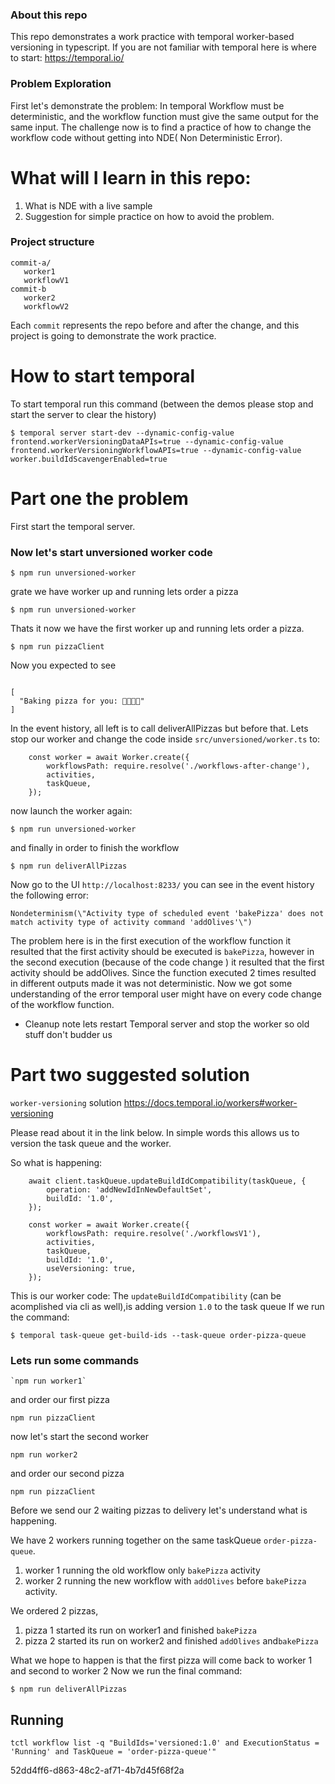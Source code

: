 ### About this repo
This repo demonstrates a work practice with temporal worker-based versioning in typescript.
If you are not familiar with temporal here is where to start: https://temporal.io/ 

### Problem Exploration
First let's demonstrate the problem:
In temporal Workflow must be deterministic, and the workflow function must give the same output for the same input.
The challenge now is to find a practice of how to change the workflow code without getting into NDE( Non Deterministic Error).


# What will I learn in this repo:
1. What is NDE with a live sample
2. Suggestion for simple practice on how to avoid the problem.

### Project structure

```
commit-a/
   worker1
   workflowV1
commit-b
   worker2
   workflowV2
```
Each `commit` represents the repo before and after the change, and this project is going to demonstrate the work practice.

# How to start temporal
To start temporal run this command (between the demos please stop and start the server to clear the history)
```
$ temporal server start-dev --dynamic-config-value frontend.workerVersioningDataAPIs=true --dynamic-config-value frontend.workerVersioningWorkflowAPIs=true --dynamic-config-value worker.buildIdScavengerEnabled=true
```

# Part one the problem

First start the temporal server.

### Now let's start unversioned worker code
```
$ npm run unversioned-worker
```

grate we have worker up and running lets order a pizza

```
$ npm run unversioned-worker
```

Thats it now we have the first worker up and running lets order a pizza.

```
$ npm run pizzaClient
```
Now you expected to see 
```

[
  "Baking pizza for you: 🍕🍕🍕🍕"
]
```

In the event history, all left is to call deliverAllPizzas but before that.
Lets stop our worker
and change the code inside `src/unversioned/worker.ts` to:
```
    const worker = await Worker.create({
        workflowsPath: require.resolve('./workflows-after-change'),
        activities,
        taskQueue,
    });
```
now launch the worker again:

```
$ npm run unversioned-worker
```

and finally in order to finish the workflow

```
$ npm run deliverAllPizzas
```

Now go to the UI `http://localhost:8233/` you can see in the event history the following error:

```
Nondeterminism(\"Activity type of scheduled event 'bakePizza' does not match activity type of activity command 'addOlives'\")
```
The problem here is in the first execution of the workflow function it resulted that the first activity should be executed is `bakePizza`, however in the second execution (because of the code change ) it resulted that the first activity should be addOlives.
Since the function executed 2 times resulted in different outputs made it was not deterministic.
Now we got some understanding of the error temporal user might have on every code change of the workflow function.

* Cleanup note lets restart Temporal server and stop the worker so old stuff don't budder us


# Part two suggested solution

`worker-versioning` solution https://docs.temporal.io/workers#worker-versioning

Please read about it in the link below. In simple words this allows us to version the task queue and the worker.


So what is happening:

```
    await client.taskQueue.updateBuildIdCompatibility(taskQueue, {
        operation: 'addNewIdInNewDefaultSet',
        buildId: '1.0',
    });

    const worker = await Worker.create({
        workflowsPath: require.resolve('./workflowsV1'),
        activities,
        taskQueue,
        buildId: '1.0',
        useVersioning: true,
    });
```

This is our worker code:
The `updateBuildIdCompatibility` (can be acomplished via cli as well),is adding version `1.0` to the task queue
If we run the command: 
```
$ temporal task-queue get-build-ids --task-queue order-pizza-queue
```


### Lets run some commands
```
`npm run worker1`
```

and order our first pizza
```
npm run pizzaClient
```

now let's start the second worker
```
npm run worker2
```

and order our second pizza
```
npm run pizzaClient
```

Before we send our 2 waiting pizzas to delivery let's understand what is happening.

We have 2 workers running together on the same taskQueue `order-pizza-queue`.
1. worker 1 running the old workflow only `bakePizza` activity
2. worker 2 running the new workflow with `addOlives` before `bakePizza` activity.

We ordered 2 pizzas,
1. pizza 1 started its run on worker1 and finished `bakePizza`
2. pizza 2 started its run on worker2 and finished `addOlives` and`bakePizza`

What we hope to happen is that the first pizza will come back to worker 1 and second to worker 2
Now we run the final command: 

```
$ npm run deliverAllPizzas
```




## Running




```
tctl workflow list -q "BuildIds='versioned:1.0' and ExecutionStatus = 'Running' and TaskQueue = 'order-pizza-queue'"
```

52dd4ff6-d863-48c2-af71-4b7d45f68f2a